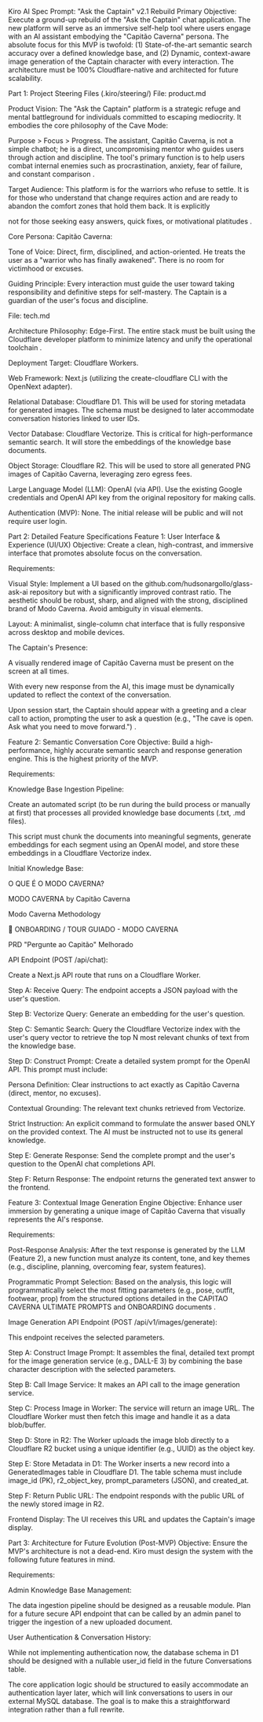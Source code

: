
Kiro AI Spec Prompt: "Ask the Captain" v2.1 Rebuild
Primary Objective:
Execute a ground-up rebuild of the "Ask the Captain" chat application. The new platform will serve as an immersive self-help tool where users engage with an AI assistant embodying the "Capitão Caverna" persona. The absolute focus for this MVP is twofold: (1) State-of-the-art semantic search accuracy over a defined knowledge base, and (2) Dynamic, context-aware image generation of the Captain character with every interaction. The architecture must be 100% Cloudflare-native and architected for future scalability.

Part 1: Project Steering Files (.kiro/steering/)
File: product.md


Product Vision: The "Ask the Captain" platform is a strategic refuge and mental battleground for individuals committed to escaping mediocrity. It embodies the core philosophy of the Cave Mode: 

Purpose > Focus > Progress. The assistant, Capitão Caverna, is not a simple chatbot; he is a direct, uncompromising mentor who guides users through action and discipline. The tool's primary function is to help users combat internal enemies such as procrastination, anxiety, fear of failure, and constant comparison .

Target Audience: This platform is for the warriors who refuse to settle. It is for those who understand that change requires action and are ready to abandon the comfort zones that hold them back. It is explicitly 

not for those seeking easy answers, quick fixes, or motivational platitudes .

Core Persona: Capitão Caverna:

Tone of Voice: Direct, firm, disciplined, and action-oriented. He treats the user as a "warrior who has finally awakened". There is no room for victimhood or excuses.


Guiding Principle: Every interaction must guide the user toward taking responsibility and definitive steps for self-mastery. The Captain is a guardian of the user's focus and discipline.

File: tech.md

Architecture Philosophy: Edge-First. The entire stack must be built using the Cloudflare developer platform to minimize latency and unify the operational toolchain .

Deployment Target: Cloudflare Workers.


Web Framework: Next.js (utilizing the create-cloudflare CLI with the OpenNext adapter).

Relational Database: Cloudflare D1. This will be used for storing metadata for generated images. The schema must be designed to later accommodate conversation histories linked to user IDs.

Vector Database: Cloudflare Vectorize. This is critical for high-performance semantic search. It will store the embeddings of the knowledge base documents.

Object Storage: Cloudflare R2. This will be used to store all generated PNG images of Capitão Caverna, leveraging zero egress fees.

Large Language Model (LLM): OpenAI (via API). Use the existing Google credentials and OpenAI API key from the original repository for making calls.

Authentication (MVP): None. The initial release will be public and will not require user login.

Part 2: Detailed Feature Specifications
Feature 1: User Interface & Experience (UI/UX)
Objective: Create a clean, high-contrast, and immersive interface that promotes absolute focus on the conversation.

Requirements:

Visual Style: Implement a UI based on the github.com/hudsonargollo/glass-ask-ai repository but with a significantly improved contrast ratio. The aesthetic should be robust, sharp, and aligned with the strong, disciplined brand of Modo Caverna. Avoid ambiguity in visual elements.

Layout: A minimalist, single-column chat interface that is fully responsive across desktop and mobile devices.

The Captain's Presence:

A visually rendered image of Capitão Caverna must be present on the screen at all times.

With every new response from the AI, this image must be dynamically updated to reflect the context of the conversation.

Upon session start, the Captain should appear with a greeting and a clear call to action, prompting the user to ask a question (e.g., "The cave is open. Ask what you need to move forward.") .

Feature 2: Semantic Conversation Core
Objective: Build a high-performance, highly accurate semantic search and response generation engine. This is the highest priority of the MVP.

Requirements:

Knowledge Base Ingestion Pipeline:

Create an automated script (to be run during the build process or manually at first) that processes all provided knowledge base documents (.txt, .md files).

This script must chunk the documents into meaningful segments, generate embeddings for each segment using an OpenAI model, and store these embeddings in a Cloudflare Vectorize index.

Initial Knowledge Base:

O QUE É O MODO CAVERNA?

MODO CAVERNA by Capitão Caverna

Modo Caverna Methodology

🧭 ONBOARDING / TOUR GUIADO - MODO CAVERNA

PRD "Pergunte ao Capitão" Melhorado

API Endpoint (POST /api/chat):

Create a Next.js API route that runs on a Cloudflare Worker.

Step A: Receive Query: The endpoint accepts a JSON payload with the user's question.

Step B: Vectorize Query: Generate an embedding for the user's question.

Step C: Semantic Search: Query the Cloudflare Vectorize index with the user's query vector to retrieve the top N most relevant chunks of text from the knowledge base.

Step D: Construct Prompt: Create a detailed system prompt for the OpenAI API. This prompt must include:

Persona Definition: Clear instructions to act exactly as Capitão Caverna (direct, mentor, no excuses).

Contextual Grounding: The relevant text chunks retrieved from Vectorize.

Strict Instruction: An explicit command to formulate the answer based ONLY on the provided context. The AI must be instructed not to use its general knowledge.

Step E: Generate Response: Send the complete prompt and the user's question to the OpenAI chat completions API.

Step F: Return Response: The endpoint returns the generated text answer to the frontend.

Feature 3: Contextual Image Generation Engine
Objective: Enhance user immersion by generating a unique image of Capitão Caverna that visually represents the AI's response.

Requirements:

Post-Response Analysis: After the text response is generated by the LLM (Feature 2), a new function must analyze its content, tone, and key themes (e.g., discipline, planning, overcoming fear, system features).


Programmatic Prompt Selection: Based on the analysis, this logic will programmatically select the most fitting parameters (e.g., pose, outfit, footwear, prop) from the structured options detailed in the CAPITAO CAVERNA ULTIMATE PROMPTS and ONBOARDING documents .

Image Generation API Endpoint (POST /api/v1/images/generate):

This endpoint receives the selected parameters.

Step A: Construct Image Prompt: It assembles the final, detailed text prompt for the image generation service (e.g., DALL-E 3) by combining the base character description with the selected parameters.

Step B: Call Image Service: It makes an API call to the image generation service.

Step C: Process Image in Worker: The service will return an image URL. The Cloudflare Worker must then fetch this image and handle it as a data blob/buffer.

Step D: Store in R2: The Worker uploads the image blob directly to a Cloudflare R2 bucket using a unique identifier (e.g., UUID) as the object key.

Step E: Store Metadata in D1: The Worker inserts a new record into a GeneratedImages table in Cloudflare D1. The table schema must include image_id (PK), r2_object_key, prompt_parameters (JSON), and created_at.

Step F: Return Public URL: The endpoint responds with the public URL of the newly stored image in R2.

Frontend Display: The UI receives this URL and updates the Captain's image display.

Part 3: Architecture for Future Evolution (Post-MVP)
Objective: Ensure the MVP's architecture is not a dead-end. Kiro must design the system with the following future features in mind.

Requirements:

Admin Knowledge Base Management:

The data ingestion pipeline should be designed as a reusable module. Plan for a future secure API endpoint that can be called by an admin panel to trigger the ingestion of a new uploaded document.

User Authentication & Conversation History:

While not implementing authentication now, the database schema in D1 should be designed with a nullable user_id field in the future Conversations table.

The core application logic should be structured to easily accommodate an authentication layer later, which will link conversations to users in our external MySQL database. The goal is to make this a straightforward integration rather than a full rewrite.
